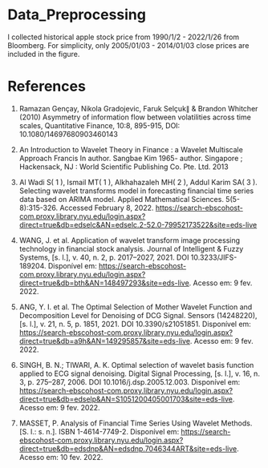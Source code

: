 # Data_Preprocessing

I collected historical apple stock price from 1990/1/2 - 2022/1/26 from Bloomberg. For simplicity, only 2005/01/03 - 2014/01/03 close prices are included in the figure.

# References
1. Ramazan Gençay, Nikola Gradojevic, Faruk Selçuk∥ & Brandon Whitcher (2010) Asymmetry of information flow between volatilities across time scales, Quantitative Finance, 10:8, 895-915, DOI: 10.1080/14697680903460143
2. An Introduction to Wavelet Theory in Finance : a Wavelet Multiscale Approach
Francis In author. Sangbae Kim 1965- author.
Singapore ; Hackensack, NJ : World Scientific Publishing Co. Pte. Ltd. 2013

3. Al Wadi S( 1 ), Ismail MT( 1 ), Alkhahazaleh MH( 2 ), Addul Karim SA( 3 ). Selecting wavelet transforms model in forecasting financial time series data based on ARIMA model. Applied Mathematical Sciences. 5(5-8):315-326. Accessed February 8, 2022. https://search-ebscohost-com.proxy.library.nyu.edu/login.aspx?direct=true&db=edselc&AN=edselc.2-52.0-79952173522&site=eds-live

4. WANG, J. et al. Application of wavelet transform image processing technology in financial stock analysis. Journal of Intelligent & Fuzzy Systems, [s. l.], v. 40, n. 2, p. 2017–2027, 2021. DOI 10.3233/JIFS-189204. Disponível em: https://search-ebscohost-com.proxy.library.nyu.edu/login.aspx?direct=true&db=bth&AN=148497293&site=eds-live. Acesso em: 9 fev. 2022.

5. ANG, Y. I. et al. The Optimal Selection of Mother Wavelet Function and Decomposition Level for Denoising of DCG Signal. Sensors (14248220), [s. l.], v. 21, n. 5, p. 1851, 2021. DOI 10.3390/s21051851. Disponível em: https://search-ebscohost-com.proxy.library.nyu.edu/login.aspx?direct=true&db=a9h&AN=149295857&site=eds-live. Acesso em: 9 fev. 2022.

6. SINGH, B. N.; TIWARI, A. K. Optimal selection of wavelet basis function applied to ECG signal denoising. Digital Signal Processing, [s. l.], v. 16, n. 3, p. 275–287, 2006. DOI 10.1016/j.dsp.2005.12.003. Disponível em: https://search-ebscohost-com.proxy.library.nyu.edu/login.aspx?direct=true&db=edselp&AN=S1051200405001703&site=eds-live. Acesso em: 9 fev. 2022.

7. MASSET, P. Analysis of Financial Time Series Using Wavelet Methods. [S. l.: s. n.]. ISBN 1-4614-7749-2. Disponível em: https://search-ebscohost-com.proxy.library.nyu.edu/login.aspx?direct=true&db=edsdnp&AN=edsdnp.7046344ART&site=eds-live. Acesso em: 10 fev. 2022.
